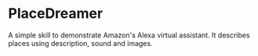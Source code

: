 # PlaceDreamer
A simple skill to demonstrate Amazon's Alexa virtual assistant. It describes places using description, sound and images.
